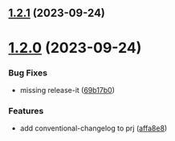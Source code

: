 

## [1.2.1](https://github.com/afeiship/next/compare/v1.2.0...v1.2.1) (2023-09-24)

# [1.2.0](https://github.com/afeiship/next/compare/v1.1.16...v1.2.0) (2023-09-24)


### Bug Fixes

* missing release-it ([69b17b0](https://github.com/afeiship/next/commit/69b17b08291bd05c2a53de53089abd6104b4c874))


### Features

* add conventional-changelog to prj ([affa8e8](https://github.com/afeiship/next/commit/affa8e8de9c68adfe8006ef077276509e979dc22))